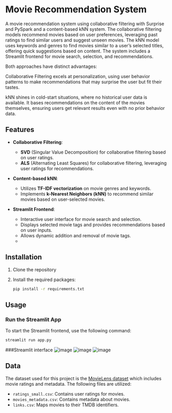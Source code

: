 # Movie Recommendation System

A movie recommendation system using collaborative filtering with Surprise and PySpark and a content-based kNN system. The collaborative filtering models recommend movies based on user preferences, leveraging past ratings to find similar users and suggest unseen movies. The kNN model uses keywords and genres to find movies similar to a user’s selected titles, offering quick suggestions based on content. The system includes a Streamlit frontend for movie search, selection, and recommendations.

Both approaches have distinct advantages: 

Collaborative Filtering excels at personalization, using user behavior patterns to make recommendations that may surprise the user but fit their tastes.

kNN shines in cold-start situations, where no historical user data is available. It bases recommendations on the content of the movies themselves, ensuring users get relevant results even with no prior behavior data.

## Features

- **Collaborative Filtering**:
  - **SVD** (Singular Value Decomposition) for collaborative filtering based on user ratings.
  - **ALS** (Alternating Least Squares) for collaborative filtering, leveraging user ratings for recommendations.

- **Content-based kNN**:
  - Utilizes **TF-IDF vectorization** on movie genres and keywords.
  - Implements **k-Nearest Neighbors (kNN)** to recommend similar movies based on user-selected movies.

- **Streamlit Frontend**:
  - Interactive user interface for movie search and selection.
  - Displays selected movie tags and provides recommendations based on user inputs.
  - Allows dynamic addition and removal of movie tags.
  - 
## Installation

1. Clone the repository
    
2. Install the required packages:
    ```bash
    pip install -r requirements.txt
    ```

## Usage

### Run the Streamlit App

To start the Streamlit frontend, use the following command:

```bash
streamlit run app.py
```

###Streamlit interface
![image](https://github.com/user-attachments/assets/4d66a58f-ab44-4533-a2ee-1921ea86fa07)
![image](https://github.com/user-attachments/assets/48575d0c-9054-46e7-bf8c-afa2fa25d6a3)
![image](https://github.com/user-attachments/assets/d437b590-5c8f-4bd6-9b14-7ec9d9e15c50)


## Data

The dataset used for this project is the [MovieLens dataset](https://grouplens.org/datasets/movielens/) which includes movie ratings and metadata. The following files are utilized:

- `ratings_small.csv`: Contains user ratings for movies.
- `movies_metadata.csv`: Contains metadata about movies.
- `links.csv`: Maps movies to their TMDB identifiers.

